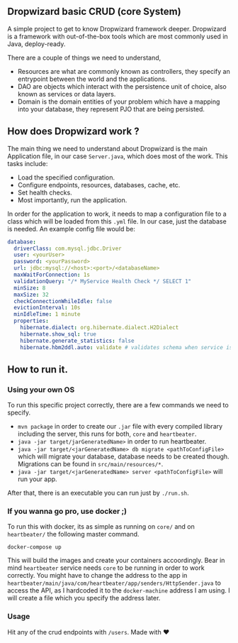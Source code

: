 ## Dropwizard basic CRUD (core System)

A simple project to get to know Dropwizard framework deeper.
Dropwizard is a framework with out-of-the-box tools which are most commonly used in Java, deploy-ready.

There are a couple of things we need to understand,

- Resources are what are commonly known as controllers, they specify an entrypoint between the world and the applications.
- DAO are objects which interact with the persistence unit of choice, also known as services or data layers.
- Domain is the domain entities of your problem which have a mapping into your database, they represent PJO that are being persisted.


## How does Dropwizard work ?

The main thing we need to understand about Dropwizard is the main Application file, in our case `Server.java`, which does most of the work. This tasks include:

- Load the specified configuration.
- Configure endpoints, resources, databases, cache, etc.
- Set health checks.
- Most importantly, run the application.

In order for the application to work, it needs to map a configuration file to a class which will be loaded from this `.yml` file. In our case, just the database is needed. An example config file would be:

```yml
database:
  driverClass: com.mysql.jdbc.Driver
  user: <yourUser>
  password: <yourPassword>
  url: jdbc:mysql://<host>:<port>/<databaseName>
  maxWaitForConnection: 1s
  validationQuery: "/* MyService Health Check */ SELECT 1"
  minSize: 8
  maxSize: 32
  checkConnectionWhileIdle: false
  evictionInterval: 10s
  minIdleTime: 1 minute
  properties:
    hibernate.dialect: org.hibernate.dialect.H2Dialect
    hibernate.show_sql: true
    hibernate.generate_statistics: false
    hibernate.hbm2ddl.auto: validate # validates schema when service is started
```


## How to run it.

### Using your own OS

To run this specific project correctly, there are a few commands we need to specify.
- `mvn package` in order to create our `.jar` file with every compiled library including the server, this runs for both, `core` and `heartbeater`.
- `java -jar target/jarGeneratedName>` in order to run heartbeater.
- `java -jar target/<jarGeneratedName> db migrate <pathToConfigFile>` which will migrate your database, database needs to be created though. Migrations can be found in `src/main/resources/*`.
- `java -jar target/<jarGeneratedName> server <pathToConfigFile>` will run your app.

After that, there is an executable you can run just by `./run.sh`.

### If you wanna go pro, use docker ;)

To run this with docker, its as simple as running on `core/` and on `heartbeater/` the following master command.
```
docker-compose up
```
This will build the images and create your containers accoordingly. Bear in mind `heartbeater` service needs `core` to be running in order to work correctly.
You might have to change the address to the app in `heartbeater/main/java/com/heartbeater/app/senders/HttpSender.java` to access the API, as I hardcoded it to the `docker-machine` address I am using.
I will create a file which you specify the address later.

### Usage

Hit any of the crud endpoints with `/users`.
Made with :heart:
